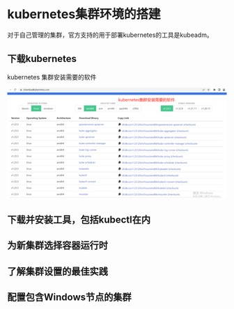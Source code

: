 # kubernetes集群环境的搭建

对于自己管理的集群，官方支持的用于部署kubernetes的工具是kubeadm。 



## 下载kubernetes

kubernetes 集群安装需要的软件



<img src="./pic/001_kubernetes集群安装需要的软件_v20220325.png">





## 下载并安装工具，包括kubectl在内



## 为新集群选择容器运行时



## 了解集群设置的最佳实践





## 配置包含Windows节点的集群

